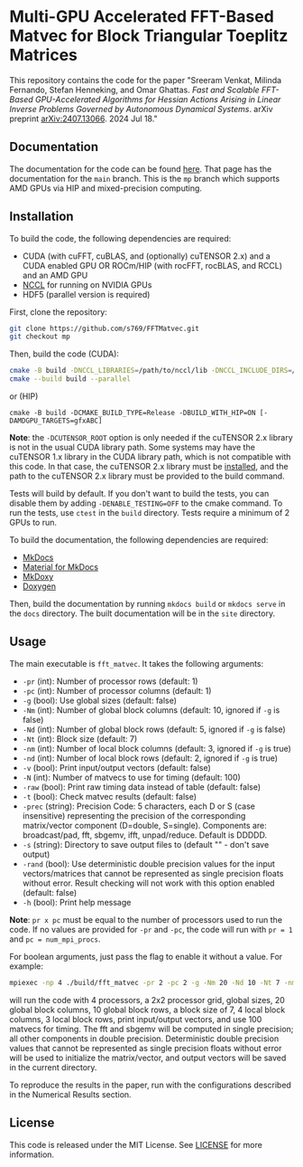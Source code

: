 # Multi-GPU Accelerated FFT-Based Matvec for Block Triangular Toeplitz Matrices

This repository contains the code for the paper "Sreeram Venkat, Milinda Fernando, Stefan Henneking, and Omar Ghattas. _Fast and Scalable FFT-Based GPU-Accelerated Algorithms for Hessian Actions Arising in Linear Inverse Problems Governed by Autonomous Dynamical Systems_. arXiv preprint [arXiv:2407.13066](https://arxiv.org/abs/2407.13066). 2024 Jul 18."

## Documentation

The documentation for the code can be found [here](https://fftmatvec.readthedocs.io/en/latest/). That page has the documentation for the `main` branch. This is the `mp` branch which supports AMD GPUs via HIP and mixed-precision computing. 

## Installation

To build the code, the following dependencies are required:

- CUDA (with cuFFT, cuBLAS, and (optionally) cuTENSOR 2.x) and a CUDA enabled GPU OR ROCm/HIP (with rocFFT, rocBLAS, and RCCL) and an AMD GPU
- [NCCL](https://github.com/NVIDIA/nccl) for running on NVIDIA GPUs
- HDF5 (parallel version is required)

First, clone the repository:
```bash
git clone https://github.com/s769/FFTMatvec.git
git checkout mp
```

Then, build the code (CUDA):
```bash
cmake -B build -DNCCL_LIBRARIES=/path/to/nccl/lib -DNCCL_INCLUDE_DIRS=/path/to/nccl/include -DCMAKE_BUILD_TYPE=Release [-DCUTENSOR_ROOT=/path/to/cutensor] [-DCUDA_ARCH=XX]
cmake --build build --parallel
```
or (HIP)
```
cmake -B build -DCMAKE_BUILD_TYPE=Release -DBUILD_WITH_HIP=ON [-DAMDGPU_TARGETS=gfxABC]
```

**Note**: the `-DCUTENSOR_ROOT` option is only needed if the cuTENSOR 2.x library is not in the usual CUDA library path. Some systems may have the cuTENSOR 1.x library in the CUDA library path, which is not compatible with this code. In that case, the cuTENSOR 2.x library must be [installed](https://developer.nvidia.com/cutensor-downloads), and the path to the cuTENSOR 2.x library must be provided to the build command.

Tests will build by default. If you don't want to build the tests, you can disable them by adding `-DENABLE_TESTING=OFF` to the cmake command. To run the tests, use `ctest` in the `build` directory. Tests require a minimum of 2 GPUs to run.


To build the documentation, the following dependencies are required:

- [MkDocs](https://www.mkdocs.org/)
- [Material for MkDocs](https://squidfunk.github.io/mkdocs-material/)
- [MkDoxy](https://github.com/JakubAndrysek/MkDoxy)
- [Doxygen](https://www.doxygen.nl/index.html)

Then, build the documentation by running `mkdocs build` or `mkdocs serve` in the `docs` directory. The built documentation will be in the `site` directory.


## Usage

The main executable is `fft_matvec`. It takes the following arguments:

- `-pr` (int): Number of processor rows (default: 1)
- `-pc` (int): Number of processor columns (default: 1)
- `-g` (bool): Use global sizes (default: false)
- `-Nm` (int): Number of global block columns (default: 10, ignored if `-g` is false)
- `-Nd` (int): Number of global block rows (default: 5, ignored if `-g` is false)   
- `-Nt` (int): Block size (default: 7)
- `-nm` (int): Number of local block columns (default: 3, ignored if `-g` is true)
- `-nd` (int): Number of local block rows (default: 2, ignored if `-g` is true)
- `-v` (bool): Print input/output vectors (default: false)
- `-N` (int): Number of matvecs to use for timing (default: 100)
- `-raw` (bool): Print raw timing data instead of table (default: false)
- `-t` (bool): Check matvec results (default: false)
- `-prec` (string): Precision Code: 5 characters, each D or S (case insensitive) representing the precision of the corresponding matrix/vector component (D=double, S=single). Components are: broadcast/pad, fft, sbgemv, ifft, unpad/reduce. Default is DDDDD.
- `-s` (string): Directory to save output files to (default "" - don't save output)
- `-rand` (bool): Use deterministic double precision values for the input vectors/matrices that cannot be represented as single precision floats without error. Result checking will not work with this option enabled (default: false)
- `-h` (bool): Print help message

**Note**: `pr x pc` must be equal to the number of processors used to run the code. If no values are provided for `-pr` and `-pc`, the code will run with `pr = 1` and `pc = num_mpi_procs`.

For boolean arguments, just pass the flag to enable it without a value. For example:
```bash
mpiexec -np 4 ./build/fft_matvec -pr 2 -pc 2 -g -Nm 20 -Nd 10 -Nt 7 -nm 4 -nd 3 -v -N 100 -prec dssdd -rand -s .
```

will run the code with 4 processors, a 2x2 processor grid, global sizes, 20 global block columns, 10 global block rows, a block size of 7, 4 local block columns, 3 local block rows, print input/output vectors, and use 100 matvecs for timing. The fft and sbgemv will be computed in single precision; all other components in double precision. Deterministic double precision values that cannot be represented as single precision floats without error will be used to initialize the matrix/vector, and output vectors will be saved in the current directory.

To reproduce the results in the paper, run with the configurations described in the Numerical Results section.


## License

This code is released under the MIT License. See [LICENSE](LICENSE) for more information.






